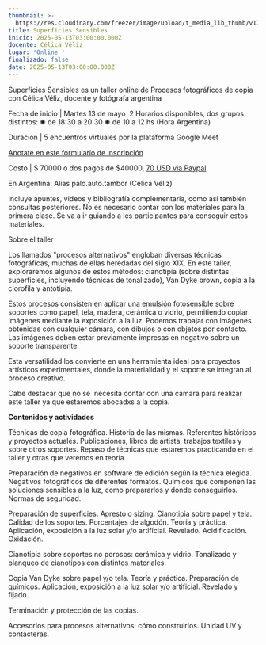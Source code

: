 ```yaml
---
thumbnail: >-
  https://res.cloudinary.com/freezer/image/upload/t_media_lib_thumb/v1747057342/2025/05/SUPERFICIES_SENSIBLES_flyer-1_1_rfoecp.jpg
title: Superficies Sensibles
inicio: 2025-05-13T03:00:00.000Z
docente: Célica Véliz
lugar: 'Online '
finalizado: false
date: 2025-05-13T03:00:00.000Z
---
```


Superficies Sensibles es un taller online de Procesos fotográficos de copia con Célica Véliz, docente y fotógrafa argentina

Fecha de inicio | Martes 13 de mayo 
2 Horarios disponibles, dos grupos distintos:
✺ de 18:30 a 20:30
✺ de 10 a 12 hs (Hora Argentina)

Duración | 5 encuentros virtuales por la plataforma Google Meet

[Anotate en este formulario de inscripción](https://forms.gle/6HCZ2mpLjhM4Swjd8)

Costo | $ 70000 o dos pagos de $40000, [70 USD via Paypal](https://www.paypal.me/edgardomtzz)

En Argentina: Alias palo.auto.tambor (Célica Véliz)

Incluye apuntes, videos y bibliografía complementaria, como así también consultas posteriores. No es necesario contar con los materiales para la primera clase. Se va a ir guiando a les participantes para conseguir estos materiales.

Sobre el taller

Los llamados "procesos alternativos" engloban diversas técnicas fotográficas, muchas de ellas heredadas del siglo XIX. En este taller, exploraremos algunos de estos métodos: cianotipia (sobre distintas superficies, incluyendo técnicas de tonalizado), Van Dyke brown, copia a la clorofila y antotipia.

Estos procesos consisten en aplicar una emulsión fotosensible sobre soportes como papel, tela, madera, cerámica o vidrio, permitiendo copiar imágenes mediante la exposición a la luz. Podemos trabajar con imágenes obtenidas con cualquier cámara, con dibujos o con objetos por contacto. Las imágenes deben estar previamente impresas en negativo sobre un soporte transparente. 

Esta versatilidad los convierte en una herramienta ideal para proyectos artísticos experimentales, donde la materialidad y el soporte se integran al proceso creativo.

Cabe destacar que no se  necesita contar con una cámara para realizar este taller ya que estaremos abocadxs a la copia. 

**Contenidos y actividades**

Técnicas de copia fotográfica. Historia de las mismas. Referentes históricos y proyectos actuales. Publicaciones, libros de artista, trabajos textiles y sobre otros soportes. Repaso de técnicas que estaremos practicando en el taller y otras que veremos en teoría.

Preparación de negativos en software de edición según la técnica elegida. Negativos fotográficos de diferentes formatos. Químicos que componen las soluciones sensibles a la luz, como prepararlos y donde conseguirlos. Normas de seguridad. 

Preparación de superficies. Apresto o sizing. Cianotipia sobre papel y tela. Calidad de los soportes. Porcentajes de algodón. Teoría y práctica. Aplicación, exposición a la luz solar y/o artificial. Revelado. Acidificación. Oxidación.

Cianotipia sobre soportes no porosos: cerámica y vidrio. Tonalizado y blanqueo de cianotipos con distintos materiales.

Copia Van Dyke sobre papel y/o tela. Teoría y práctica. Preparación de químicos. Aplicación, exposición a la luz solar y/o artificial. Revelado y fijado.

Terminación y protección de las copias.

Accesorios para procesos alternativos: cómo construirlos. Unidad UV y contacteras.
